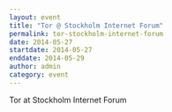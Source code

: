 ```yaml
---
layout: event
title: "Tor @ Stockholm Internet Forum"
permalink: tor-stockholm-internet-forum
date: 2014-05-27
startdate: 2014-05-27
enddate: 2014-05-29
author: admin
category: event
---
```


Tor at Stockholm Internet Forum

